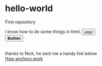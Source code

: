 # hello-world
First repository
<body>
I know how to do some things in html.
  <button><em>yayy</em></button><br>
    <button><strong>Button</strong></button>
      <p>
  
  <br>
thanks to Nick, he sent me a handy link below
<br>
<a href="https://developer.mozilla.org/en-US/docs/Web/HTML/Element/a" target="__blank">How anchors work</a>
</p>
<body>
